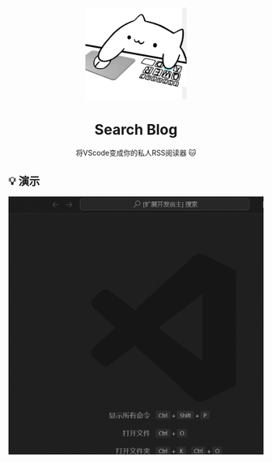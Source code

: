 <div align=center>
<img  src="docs/Logo.jpg" width="200px"/>
</div>

<h1 align="center">
 Search Blog
</h1>

<p align="center">
  将VScode变成你的私人RSS阅读器 🐱
</p>

## 💡 演示
<div align=center>
<img  src="docs/example.gif"/>
</div>